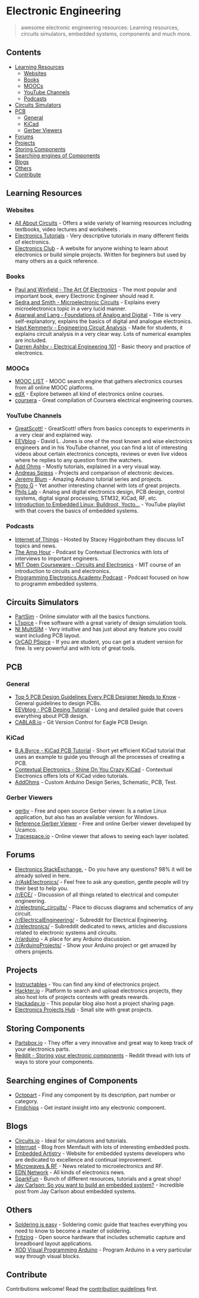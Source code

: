 # Electronic Engineering <!-- [![Awesome](https://awesome.re/badge.svg)](https://awesome.re) -->

> awesome electronic engineering resources: Learning resources, circuits simulators, embedded systems, components and much more.

## Contents

- [Learning Resources <a name="LearningResources"></a>](#learning-resources-)
  - [Websites   <a name="Websites"></a>](#websites---)
  - [Books  <a name="Books"></a>](#books--)
  - [MOOCs  <a name="Moocs"></a>](#moocs--)
  - [YouTube Channels   <a name="YouTubeChannels"></a>](#youtube-channels---)
  - [Podcasts   <a name="Podcasts"></a>](#podcasts---)
- [Circuits Simulators  <a name="CircuitsSimulators"></a>](#circuits-simulators--)
- [PCB    <a name="PCB"></a>](#pcb----)
  - [General     <a name="General"></a>](#general-----)
  - [KiCad     <a name="KiCad"></a>](#kicad-----)
  - [Gerber Viewers](#gerber-viewers)
- [Forums <a name="Forums"></a>](#forums-)
- [Projects   <a name="Projects"></a>](#projects---)
- [Storing Components     <a name="StoringComponents"></a>](#storing-components-----)
- [Searching engines of Components   <a name="SearchingComponents"></a>](#searching-engines-of-components---)
- [Blogs          <a name="Blogs"></a>](#blogs----------)
- [Others         <a name="Others"></a>](#others---------)
- [Contribute](#contribute)

## Learning Resources <a name="LearningResources"></a>

### Websites   <a name="Websites"></a>
- [All About Circuits](https://www.allaboutcircuits.com/education/) - Offers a wide variety of learning resources including textbooks, video lectures and worksheets .
- [Electronics Tutorials](https://www.electronics-tutorials.ws/) - Very descriptive tutorials in many different fields of
electronics.
- [Electronics Club](https://electronicsclub.info/) - A website for anyone wishing to learn about electronics or build simple projects. Written for beginners but used by many others as a quick reference.

### Books  <a name="Books"></a>
- [Paul and Winfield - The Art Of Electronics](https://pearl-hifi.com/06_Lit_Archive/14_Books_Tech_Papers/Horowitz-Hill/The_Art_of_Electronics.pdf) - The most popular and important book, every Electronic Engineer should read it.
- [Sedra and Smith - Microelectronic Circuits](https://www.dropbox.com/s/d1tasdkd5u6serm/Sedra%20Smith%20-%20Microelectronic%20Circuits%20-%205th%20Edition.pdf?dl=0) - Explains every microelectronics topic in a very lucid manner.
- [Agarwal and Lang - Foundations of Analog and Digital](https://www.dropbox.com/s/g09ot8yzsp1dmrd/Agarwal%20and%20Lang%20-%20Foundations%20of%20Analog%20and%20Digital%20-%202005.pdf?dl=0) - Title is very self-explanatory, explains the basics of digital and analogue electronics.
- [Hayt Kemmerly - Engineering Circuit Analysis](https://www.dropbox.com/s/zoyywgy0tgdz7my/Hayt%20Kemmerly%20-%20Engineering%20Circuit%20Analysis.pdf?dl=0) - Made for students, it explains circuit analysis in a very clear way. Lots of numerical examples are included.
- [Darren Ashby - Electrical Engineering 101](https://www.dropbox.com/s/cv5nk91ow8jsjp7/Darren%20Ashby%20-%20Electrical%20Engineering%20101%20-%203rd%20Edition.pdf?dl=0) - Basic theory and practice of electronics.

### MOOCs  <a name="Moocs"></a>
- [MOOC LIST](https://www.mooc-list.com/categories/eng-electronics) - MOOC search engine that gathers electronics courses from all online MOOC platforms.
- [edX](https://www.edx.org/learn/electronics) - Explore between all kind of electronics online courses.
- [coursera](https://www.coursera.org/browse/physical-science-and-engineering/electrical-engineering) - Great compilation of Coursera electrical engineering courses.

### YouTube Channels   <a name="YouTubeChannels"></a>
- [GreatScott!](https://www.youtube.com/user/greatscottlab) - GreatScott! offers from basics concepts to experiments in a very clear and explained way.
- [EEVblog](https://www.youtube.com/user/EEVblog) - David L. Jones is one of the most known and wise electronics engineers and
in his YouTube channel, you can find a lot of interesting videos about certain electronics concepts, reviews or even live
videos where he replies to any question from the watchers.
- [Add Ohms](https://www.youtube.com/user/AddOhms) - Mostly tutorials, explained in a very visual way.
- [Andreas Spiess](https://www.youtube.com/channel/UCu7_D0o48KbfhpEohoP7YSQ) - Projects and comparison of electronic devices.
- [Jeremy Blum](https://www.youtube.com/user/sciguy14) - Amazing Arduino tutorial series and projects.
- [Proto G](https://www.youtube.com/user/garofalo42) - Yet another interesting channel with lots of great projects.
- [Phils Lab](https://www.youtube.com/c/PhilS94) - Analog and digital electronics design, PCB design, control systems, digital signal processing, STM32, KiCad, RF, etc.
- [Introduction to Embedded Linux: Buildroot, Yocto...](https://www.youtube.com/watch?v=9vsu67uMcko&list=PLEBQazB0HUyTpoJoZecRK6PpDG31Y7RPB&index=1) - YouTube playlist with that covers the basics of embedded systems.

### Podcasts   <a name="Podcasts"></a>
- [Internet of Things](https://iotpodcast.com/) - Hosted by Stacey Higginbotham they discuss IoT topics and news.
- [The Amp Hour](https://theamphour.com/tag/contextual-electronics/) - Podcast by Contextual Electronics with lots of interviews to important engineers.
- [MIT Open Courseware - Circuits and Electronics](https://ocw.mit.edu/courses/electrical-engineering-and-computer-science/6-002-circuits-and-electronics-spring-2007/) - MIT course of an introduction to circuits and electronics.
- [Programming Electronics Academy Podcast](https://programmingelectronics.com/oshpodcast/) - Podcast focused on how to programm embedded systems.

## Circuits Simulators  <a name="CircuitsSimulators"></a>

- [PartSim](https://www.partsim.com/simulator) - Online simulator with all the basics functions.
- [LTspice](http://www.analog.com/en/design-center/design-tools-and-calculators.html) - Free software with a great variety of design simulation tools.
- [NI MultiSIM](http://sine.ni.com/nips/cds/view/p/lang/en/nid/201800) - Very intuitive and has just about any feature you could want including PCB layout.
- [OrCAD PSpice](https://www.orcad.com/resources/orcad-downloads) - If you are student, you can get a student version for free. Is very powerful and with lots of great tools.

## PCB    <a name="PCB"></a>
### General     <a name="General"></a>
- [Top 5 PCB Design Guidelines Every PCB Designer Needs to Know](https://resources.altium.com/pcb-design-blog/top-pcb-design-guidelines-every-pcb-designer-needs-to-know) - General guidelines to design PCBs.
- [EEVblog - PCB Desing Tutorial](http://www.alternatezone.com/electronics/files/PCBDesignTutorialRevA.pdf) - Long and detailed guide that covers everything about PCB design.
- [CABLAB.io](https://cadlab.io/) - Git Version Control for Eagle PCB Design.

### KiCad     <a name="KiCad"></a>
- [B.A.Byrce - KiCad PCB Tutorial](http://babryce.com/kicad/tutorial.html) - Short yet efficient KiCad tutorial that uses an example to guide you through all the processes of creating a PCB.
- [Contextual Electronics - Shine On You Crazy KiCad](https://www.youtube.com/watch?v=BVhWh3AsXQs&list=PLy2022BX6EspFAKBCgRuEuzapuz_4aJCn) - Contextual Electronics offers lots of KiCad video tutorials.
- [AddOhms](https://www.youtube.com/watch?v=5fvdxd0QhTw&list=PLRIGIzu0Z7KllhKqPsNDwitjpK45SHoKg) - Custom Arduino Design Series, Schematic, PCB, Test.

### Gerber Viewers
- [gerbv](http://gerbv.geda-project.org/) - Free and open source Gerber viewer. Is a native Linux application, but also has an available version for Windows.
- [Reference Gerber Viewer](https://gerber.ucamco.com/) - Free and online Gerber viewer developed by Ucamco.
- [Tracespace.io](http://viewer.tracespace.io/) - Online viewer that allows to seeing each layer isolated.

## Forums <a name="Forums"></a>

- [Electronics StackExchange.](https://electronics.stackexchange.com/) - Do you have any questions? 98% it will be already solved in here.
- [/r/AskElectronics/](https://www.reddit.com/r/AskElectronics/) - Feel free to ask any question, gentle people will try their best to help you.
- [/r/ECE/](https://www.reddit.com/r/ECE/) - Discussion of all things related to electrical and computer engineering.
- [/r/electronic_circuits/](https://www.reddit.com/r/electronic_circuits/) - Place to discuss diagrams and schematics of any circuit.
- [/r/ElectricalEngineering/](https://www.reddit.com//r/ElectricalEngineering/) - Subreddit for Electrical Engineering.
- [/r/electronics/](https://www.reddit.com/r/electronics/) - Subreddit dedicated to news, articles and discussions related to electronic systems and circuits.
- [/r/arduino](https://www.reddit.com/r/arduino/) - A place for any Arduino discussion.
- [/r/ArduinoProjects/](https://www.reddit.com/r/ArduinoProjects/) - Show your Arduino project or get amazed by others projects.

## Projects   <a name="Projects"></a>

- [Instructables](http://www.instructables.com/technology/) - You can find any kind of electronics project.
- [Hackter.io](https://www.hackster.io/projects) - Platform to search and upload electronics projects, they also host lots of projects contests with greats rewards.
- [Hackaday.io](https://hackaday.io/projects) - This popular blog also host a project sharing page.
- [Electronics Projects Hub](https://electronicsprojectshub.com/) - Small site with great projects.

## Storing Components     <a name="StoringComponents"></a>

- [Partsbox.io](https://partsbox.io/) - They offer a very innovative and great way to keep track of your electronics parts.
- [Reddit - Storing your electronic components](https://es.reddit.com/r/electronics/comments/7xz1vs/tip_storing_your_electronic_components/) - Reddit thread with lots of ways to store your components.

## Searching engines of Components   <a name="SearchingComponents"></a>

- [Octopart](https://octopart.com/) - Find any component by its description, part number or category.
- [Findchips](https://www.findchips.com/) - Get instant insight into any electronic component.

## Blogs          <a name="Blogs"></a>

- [Circuits.io](https://circuits.io/) - Ideal for simulations and tutorials.
- [Interrupt](https://interrupt.memfault.com/blog/) - Blog from Memfault with lots of interesting embedded posts.
- [Embedded Artistry](https://embeddedartistry.com/) - Website for embedded systems developers who are dedicated to excellence and continual improvement.
- [Microwaves & RF](http://www.mwrf.com/) - News related to microelectronics and RF.
- [EDN Network](https://www.edn.com/) - All kinds of electronics news.
- [SparkFun](https://www.sparkfun.com/) - Bunch of different resources, tutorials and a great shop!
- [Jay Carlson: So you want to build an embedded system?](https://jaycarlson.net/embedded-linux/) - Incredible post from Jay Carlson about embedded systems.
## Others         <a name="Others"></a>

- [Soldering is easy](http://mightyohm.com/files/soldercomic/FullSolderComic_EN.pdf) - Soldering comic guide that teaches everything you need to know to become a master of soldering.
- [Fritzing](http://fritzing.org/home/) - Open source hardware that includes schematic capture and breadboard layout applications.
- [XOD Visual Programming Arduino](https://www.youtube.com/watch?v=qxjLH_3US04&feature=youtu.be) - Program Arduino in a very particular way through visual blocks.

## Contribute

Contributions welcome! Read the [contribution guidelines](contributing.md) first.
